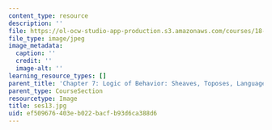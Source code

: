 ```yaml
---
content_type: resource
description: ''
file: https://ol-ocw-studio-app-production.s3.amazonaws.com/courses/18-s097-applied-category-theory-january-iap-2019/ef509676403eb022bacfb93d6ca388d6_ses13.jpg
file_type: image/jpeg
image_metadata:
  caption: ''
  credit: ''
  image-alt: ''
learning_resource_types: []
parent_title: 'Chapter 7: Logic of Behavior: Sheaves, Toposes, Languages'
parent_type: CourseSection
resourcetype: Image
title: ses13.jpg
uid: ef509676-403e-b022-bacf-b93d6ca388d6
---
```

